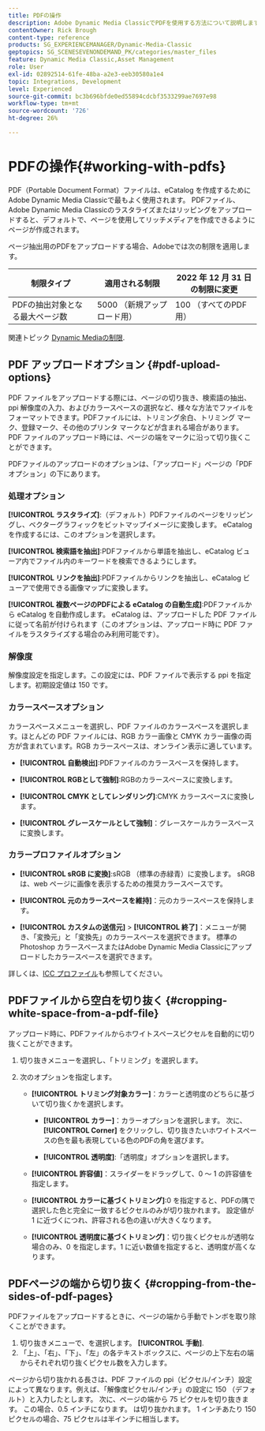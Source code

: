 ```yaml
---
title: PDFの操作
description: Adobe Dynamic Media ClassicでPDFを使用する方法について説明します。
contentOwner: Rick Brough
content-type: reference
products: SG_EXPERIENCEMANAGER/Dynamic-Media-Classic
geptopics: SG_SCENESEVENONDEMAND_PK/categories/master_files
feature: Dynamic Media Classic,Asset Management
role: User
exl-id: 02892514-61fe-48ba-a2e3-eeb30580a1e4
topic: Integrations, Development
level: Experienced
source-git-commit: bc3b696bfde0ed55894cdcbf3533299ae7697e98
workflow-type: tm+mt
source-wordcount: '726'
ht-degree: 26%

---
```


# PDFの操作{#working-with-pdfs}

PDF（Portable Document Format）ファイルは、eCatalog を作成するためにAdobe Dynamic Media Classicで最もよく使用されます。 PDFファイル、Adobe Dynamic Media Classicのラスタライズまたはリッピングをアップロードすると、デフォルトで、ページを使用してリッチメディアを作成できるようにページが作成されます。

ページ抽出用のPDFをアップロードする場合、Adobeでは次の制限を適用します。

| 制限タイプ | 適用される制限 | 2022 年 12 月 31 日の制限に変更 |
| --- | --- | --- |
| PDFの抽出対象となる最大ページ数 | 5000 （新規アップロード用） | 100 （すべてのPDF用） |

関連トピック [Dynamic Mediaの制限](/help/using/limitations.md).

## PDF アップロードオプション {#pdf-upload-options}

PDF ファイルをアップロードする際には、ページの切り抜き、検索語の抽出、ppi 解像度の入力、およびカラースペースの選択など、様々な方法でファイルをフォーマットできます。PDFファイルには、トリミング余白、トリミング マーク、登録マーク、その他のプリンタ マークなどが含まれる場合があります。 PDF ファイルのアップロード時には、ページの端をマークに沿って切り抜くことができます。

PDFファイルのアップロードのオプションは、「アップロード」ページの「PDFオプション」の下にあります。

### 処理オプション

**[!UICONTROL ラスタライズ]**:（デフォルト）PDFファイルのページをリッピングし、ベクターグラフィックをビットマップイメージに変換します。 eCatalog を作成するには、このオプションを選択します。

**[!UICONTROL 検索語を抽出]**:PDFファイルから単語を抽出し、eCatalog ビューア内でファイル内のキーワードを検索できるようにします。

**[!UICONTROL リンクを抽出]**:PDFファイルからリンクを抽出し、eCatalog ビューアで使用できる画像マップに変換します。

**[!UICONTROL 複数ページのPDFによる eCatalog の自動生成]**:PDFファイルから eCatalog を自動作成します。 eCatalog は、アップロードした PDF ファイルに従って名前が付けられます（このオプションは、アップロード時に PDF ファイルをラスタライズする場合のみ利用可能です）。

### 解像度

解像度設定を指定します。この設定には、PDF ファイルで表示する ppi を指定します。初期設定値は 150 です。

### カラースペースオプション

カラースペースメニューを選択し、PDF ファイルのカラースペースを選択します。ほとんどの PDF ファイルには、RGB カラー画像と CMYK カラー画像の両方が含まれています。RGB カラースペースは、オンライン表示に適しています。

* **[!UICONTROL 自動検出]**:PDFファイルのカラースペースを保持します。

* **[!UICONTROL RGBとして強制]**:RGBのカラースペースに変換します。

* **[!UICONTROL CMYK としてレンダリング]**:CMYK カラースペースに変換します。

* **[!UICONTROL グレースケールとして強制]**：グレースケールカラースペースに変換します。

### カラープロファイルオプション

* **[!UICONTROL sRGB に変換]**:sRGB （標準の赤緑青）に変換します。 sRGB は、web ページに画像を表示するための推奨カラースペースです。

* **[!UICONTROL 元のカラースペースを維持]**：元のカラースペースを保持します。

* **[!UICONTROL カスタムの送信元]** > **[!UICONTROL 終了]**：メニューが開き、「変換元」と「変換先」のカラースペースを選択できます。 標準のPhotoshop カラースペースまたはAdobe Dynamic Media Classicにアップロードしたカラースペースを選択できます。

詳しくは、[ICC プロファイル](/help/using/icc-profiles.md#icc_profiles)も参照してください。

## PDFファイルから空白を切り抜く {#cropping-white-space-from-a-pdf-file}

アップロード時に、PDFファイルからホワイトスペースピクセルを自動的に切り抜くことができます。

1. 切り抜きメニューを選択し、「トリミング」を選択します。
1. 次のオプションを指定します。

   * **[!UICONTROL トリミング対象カラー]**：カラーと透明度のどちらに基づいて切り抜くかを選択します。

      * **[!UICONTROL カラー]**：カラーオプションを選択します。 次に、 **[!UICONTROL Corner]** をクリックし、切り抜きたいホワイトスペースの色を最も表現している色のPDFの角を選びます。

      * **[!UICONTROL 透明度]**:「透明度」オプションを選択します。

   * **[!UICONTROL 許容値]**：スライダーをドラッグして、0 ～ 1 の許容値を指定します。

   * **[!UICONTROL カラーに基づくトリミング]**:0 を指定すると、PDFの隅で選択した色と完全に一致するピクセルのみが切り抜かれます。 設定値が 1 に近づくにつれ、許容される色の違いが大きくなります。

   * **[!UICONTROL 透明度に基づくトリミング]**：切り抜くピクセルが透明な場合のみ、0 を指定します。1 に近い数値を指定すると、透明度が高くなります。

## PDFページの端から切り抜く {#cropping-from-the-sides-of-pdf-pages}

PDFファイルをアップロードするときに、ページの端から手動でトンボを取り除くことができます。

1. 切り抜きメニューで、を選択します。 **[!UICONTROL 手動]**.
1. 「上」、「右」、「下」、「左」の各テキストボックスに、ページの上下左右の端からそれぞれ切り抜くピクセル数を入力します。

ページから切り抜かれる長さは、PDF ファイルの ppi（ピクセル/インチ）設定によって異なります。例えば、「解像度ピクセル/インチ」の設定に 150 （デフォルト）と入力したとします。 次に、ページの端から 75 ピクセルを切り抜きます。 この場合、0.5 インチになります。 は切り抜かれます。 1 インチあたり 150 ピクセルの場合、75 ピクセルは半インチに相当します。

